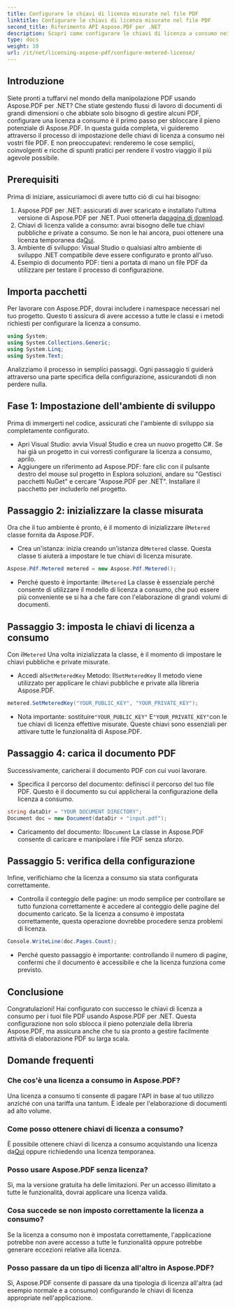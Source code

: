 ```yaml
---
title: Configurare le chiavi di licenza misurate nel file PDF
linktitle: Configurare le chiavi di licenza misurate nel file PDF
second_title: Riferimento API Aspose.PDF per .NET
description: Scopri come configurare le chiavi di licenza a consumo nei tuoi file PDF utilizzando Aspose.PDF per .NET con questa guida completa e dettagliata.
type: docs
weight: 10
url: /it/net/licensing-aspose-pdf/configure-metered-license/
---
```

## Introduzione

Siete pronti a tuffarvi nel mondo della manipolazione PDF usando Aspose.PDF per .NET? Che stiate gestendo flussi di lavoro di documenti di grandi dimensioni o che abbiate solo bisogno di gestire alcuni PDF, configurare una licenza a consumo è il primo passo per sbloccare il pieno potenziale di Aspose.PDF. In questa guida completa, vi guideremo attraverso il processo di impostazione delle chiavi di licenza a consumo nei vostri file PDF. E non preoccupatevi: renderemo le cose semplici, coinvolgenti e ricche di spunti pratici per rendere il vostro viaggio il più agevole possibile.

## Prerequisiti

Prima di iniziare, assicuriamoci di avere tutto ciò di cui hai bisogno:

1.  Aspose.PDF per .NET: assicurati di aver scaricato e installato l'ultima versione di Aspose.PDF per .NET. Puoi ottenerla da[pagina di download](https://releases.aspose.com/pdf/net/).
2.  Chiavi di licenza valide a consumo: avrai bisogno delle tue chiavi pubbliche e private a consumo. Se non le hai ancora, puoi ottenere una licenza temporanea da[Qui](https://purchase.aspose.com/temporary-license/).
3. Ambiente di sviluppo: Visual Studio o qualsiasi altro ambiente di sviluppo .NET compatibile deve essere configurato e pronto all'uso.
4. Esempio di documento PDF: tieni a portata di mano un file PDF da utilizzare per testare il processo di configurazione.

## Importa pacchetti

Per lavorare con Aspose.PDF, dovrai includere i namespace necessari nel tuo progetto. Questo ti assicura di avere accesso a tutte le classi e i metodi richiesti per configurare la licenza a consumo.

```csharp
using System;
using System.Collections.Generic;
using System.Linq;
using System.Text;
```

Analizziamo il processo in semplici passaggi. Ogni passaggio ti guiderà attraverso una parte specifica della configurazione, assicurandoti di non perdere nulla.

## Fase 1: Impostazione dell'ambiente di sviluppo

Prima di immergerti nel codice, assicurati che l'ambiente di sviluppo sia completamente configurato.

- Apri Visual Studio: avvia Visual Studio e crea un nuovo progetto C#. Se hai già un progetto in cui vorresti configurare la licenza a consumo, aprilo.
- Aggiungere un riferimento ad Aspose.PDF: fare clic con il pulsante destro del mouse sul progetto in Esplora soluzioni, andare su "Gestisci pacchetti NuGet" e cercare "Aspose.PDF per .NET". Installare il pacchetto per includerlo nel progetto.

## Passaggio 2: inizializzare la classe misurata

 Ora che il tuo ambiente è pronto, è il momento di inizializzare il`Metered` classe fornita da Aspose.PDF.

-  Crea un'istanza: inizia creando un'istanza di`Metered` classe. Questa classe ti aiuterà a impostare le tue chiavi di licenza misurate.

```csharp
Aspose.Pdf.Metered metered = new Aspose.Pdf.Metered();
```

-  Perché questo è importante: il`Metered` La classe è essenziale perché consente di utilizzare il modello di licenza a consumo, che può essere più conveniente se si ha a che fare con l'elaborazione di grandi volumi di documenti.

## Passaggio 3: imposta le chiavi di licenza a consumo

 Con il`Metered` Una volta inizializzata la classe, è il momento di impostare le chiavi pubbliche e private misurate.

-  Accedi al`SetMeteredKey` Metodo: Il`SetMeteredKey` Il metodo viene utilizzato per applicare le chiavi pubbliche e private alla libreria Aspose.PDF.

```csharp
metered.SetMeteredKey("YOUR_PUBLIC_KEY", "YOUR_PRIVATE_KEY");
```

-  Nota importante: sostituire`"YOUR_PUBLIC_KEY"` E`"YOUR_PRIVATE_KEY"`con le tue chiavi di licenza effettive misurate. Queste chiavi sono essenziali per attivare tutte le funzionalità di Aspose.PDF.

## Passaggio 4: carica il documento PDF

Successivamente, caricherai il documento PDF con cui vuoi lavorare.

- Specifica il percorso del documento: definisci il percorso del tuo file PDF. Questo è il documento su cui applicherai la configurazione della licenza a consumo.

```csharp
string dataDir = "YOUR DOCUMENT DIRECTORY";
Document doc = new Document(dataDir + "input.pdf");
```

-  Caricamento del documento: Il`Document` La classe in Aspose.PDF consente di caricare e manipolare i file PDF senza sforzo.

## Passaggio 5: verifica della configurazione

Infine, verifichiamo che la licenza a consumo sia stata configurata correttamente.

- Controlla il conteggio delle pagine: un modo semplice per controllare se tutto funziona correttamente è accedere al conteggio delle pagine del documento caricato. Se la licenza a consumo è impostata correttamente, questa operazione dovrebbe procedere senza problemi di licenza.

```csharp
Console.WriteLine(doc.Pages.Count);
```

- Perché questo passaggio è importante: controllando il numero di pagine, confermi che il documento è accessibile e che la licenza funziona come previsto.

## Conclusione

Congratulazioni! Hai configurato con successo le chiavi di licenza a consumo per i tuoi file PDF usando Aspose.PDF per .NET. Questa configurazione non solo sblocca il pieno potenziale della libreria Aspose.PDF, ma assicura anche che tu sia pronto a gestire facilmente attività di elaborazione PDF su larga scala.

## Domande frequenti

### Che cos'è una licenza a consumo in Aspose.PDF?  
Una licenza a consumo ti consente di pagare l'API in base al tuo utilizzo anziché con una tariffa una tantum. È ideale per l'elaborazione di documenti ad alto volume.

### Come posso ottenere chiavi di licenza a consumo?  
 È possibile ottenere chiavi di licenza a consumo acquistando una licenza da[Qui](https://purchase.aspose.com/buy) oppure richiedendo una licenza temporanea.

### Posso usare Aspose.PDF senza licenza?  
Sì, ma la versione gratuita ha delle limitazioni. Per un accesso illimitato a tutte le funzionalità, dovrai applicare una licenza valida.

### Cosa succede se non imposto correttamente la licenza a consumo?  
Se la licenza a consumo non è impostata correttamente, l'applicazione potrebbe non avere accesso a tutte le funzionalità oppure potrebbe generare eccezioni relative alla licenza.

### Posso passare da un tipo di licenza all'altro in Aspose.PDF?  
Sì, Aspose.PDF consente di passare da una tipologia di licenza all'altra (ad esempio normale e a consumo) configurando le chiavi di licenza appropriate nell'applicazione.
